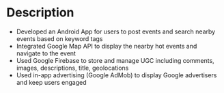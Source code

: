 # Description

-	Developed an Android App for users to post events and search nearby events based on keyword tags
-	Integrated Google Map API to display the nearby hot events and navigate to the event
-	Used Google Firebase to store and manage UGC including comments, images, descriptions, title, geolocations
-	Used in-app advertising (Google AdMob) to display Google advertisers and keep users engaged
